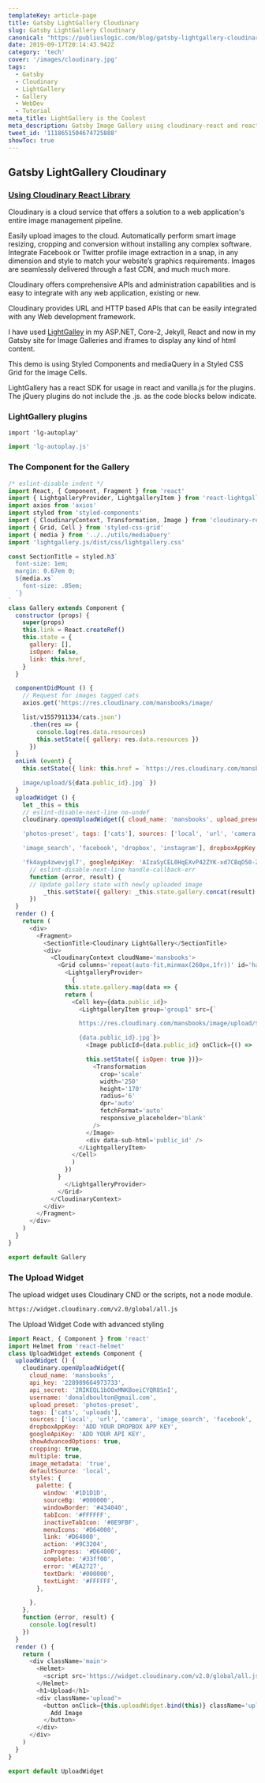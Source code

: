 ```yaml
---
templateKey: article-page
title: Gatsby LightGallery Cloudinary
slug: Gatsby LightGallery Cloudinary
canonical: "https://publiuslogic.com/blog/gatsby-lightgallery-cloudinary/"
date: 2019-09-17T20:14:43.942Z
category: 'tech'
cover: '/images/cloudinary.jpg'
tags:
  - Gatsby
  - Cloudinary
  - LightGallery 
  - Gallery
  - WebDev
  - Tutorial
meta_title: LightGallery is the Coolest
meta_description: Gatsby Image Gallery using cloudinary-react and react-lightgallery npm modules, styled with styled components and styled-css-grid.
tweet_id: '1118651504674725888'
showToc: true
---
```


## Gatsby LightGallery Cloudinary

### [Using Cloudinary React Library](https://www.npmjs.com/package/cloudinary-react/v/1.1.0)

Cloudinary is a cloud service that offers a solution to a web application's entire image management pipeline.

Easily upload images to the cloud. Automatically perform smart image resizing, cropping and conversion without installing any complex software. Integrate Facebook or Twitter profile image extraction in a snap, in any dimension and style to match your website’s graphics requirements. Images are seamlessly delivered through a fast CDN, and much much more.

Cloudinary offers comprehensive APIs and administration capabilities and is easy to integrate with any web application, existing or new.

Cloudinary provides URL and HTTP based APIs that can be easily integrated with any Web development framework.

I have used [LightGalley](http://sachinchoolur.github.io/lightGallery/) in my ASP.NET, Core-2, Jekyll, React and now in my Gatsby site for Image Galleries and iframes to display any kind of html content.

This demo is using Styled Components and mediaQuery in a Styled CSS Grid for the image Cells.

LightGallery has a react SDK for usage in react and vanilla.js for the plugins. The jQuery plugins do not include the .js. as the code blocks below indicate.

### LightGallery plugins

```js:title=jQuery
import 'lg-autoplay'
```

```jsx:title=vanilla.js
import 'lg-autoplay.js'
```

### The Component for the Gallery

```jsx:title=src/components/Cloudinary/index.js
/* eslint-disable indent */
import React, { Component, Fragment } from 'react'
import { LightgalleryProvider, LightgalleryItem } from 'react-lightgallery'
import axios from 'axios'
import styled from 'styled-components'
import { CloudinaryContext, Transformation, Image } from 'cloudinary-react'
import { Grid, Cell } from 'styled-css-grid'
import { media } from '../../utils/mediaQuery'
import 'lightgallery.js/dist/css/lightgallery.css'

const SectionTitle = styled.h3`
  font-size: 1em;
  margin: 0.67em 0;
  ${media.xs`
    font-size: .85em;
  `}
`
class Gallery extends Component {
  constructor (props) {
    super(props)
    this.link = React.createRef()
    this.state = {
      gallery: [],
      isOpen: false,
      link: this.href,
    }
  }

  componentDidMount () {
    // Request for images tagged cats
    axios.get('https://res.cloudinary.com/mansbooks/image/

    list/v1557911334/cats.json')
      .then(res => {
        console.log(res.data.resources)
        this.setState({ gallery: res.data.resources })
      })
  }
  onLink (event) {
    this.setState({ link: this.href = `https://res.cloudinary.com/mansbooks/

    image/upload/${data.public_id}.jpg` })
  }
  uploadWidget () {
    let _this = this
    // eslint-disable-next-line no-undef
    cloudinary.openUploadWidget({ cloud_name: 'mansbooks', upload_preset:

    'photos-preset', tags: ['cats'], sources: ['local', 'url', 'camera',

    'image_search', 'facebook', 'dropbox', 'instagram'], dropboxAppKey:

    'fk4ayp4zwevjgl7', googleApiKey: 'AIzaSyCEL0HqEXvP42ZYK-xd7CBqO50-ZzLKwFM' },
      // eslint-disable-next-line handle-callback-err
      function (error, result) {
      // Update gallery state with newly uploaded image
          _this.setState({ gallery: _this.state.gallery.concat(result) })
      })
  }
  render () { 
    return (
      <div>
        <Fragment>
          <SectionTitle>Cloudinary LightGallery</SectionTitle>
          <div>
            <CloudinaryContext cloudName='mansbooks'>
              <Grid columns='repeat(auto-fit,minmax(260px,1fr))' id='hash'>
                <LightgalleryProvider>
                  {
                this.state.gallery.map(data => {
                return (
                  <Cell key={data.public_id}>
                    <LightgalleryItem group='group1' src={`

                    https://res.cloudinary.com/mansbooks/image/upload/$

                    {data.public_id}.jpg`}>
                      <Image publicId={data.public_id} onClick={() =>

                      this.setState({ isOpen: true })}>
                        <Transformation
                          crop='scale'
                          width='250'
                          height='170'
                          radius='6'
                          dpr='auto'
                          fetchFormat='auto'
                          responsive_placeholder='blank'
                        />
                      </Image>
                      <div data-sub-html='public_id' />
                    </LightgalleryItem>
                  </Cell>
                  )
                })
              }
                </LightgalleryProvider>
              </Grid>
            </CloudinaryContext>
          </div>
        </Fragment>
      </div>
    )
  }
}

export default Gallery

```

### The Upload Widget

The upload widget uses Cloudinary CND or the scripts, not a node module.

```html
https://widget.cloudinary.com/v2.0/global/all.js
```

The Upload Widget Code with advanced styling

```jsx:title=src/components/Cloudinary/UploadWidget.js
import React, { Component } from 'react'
import Helmet from 'react-helmet'
class UploadWidget extends Component {
  uploadWidget () {
    cloudinary.openUploadWidget({
      cloud_name: 'mansbooks',
      api_key: '228989664973733',
      api_secret: '2RIKEQL1bOOxMNKBoeiCYQR8SnI',
      username: 'donaldboulton@gmail.com',
      upload_preset: 'photos-preset',
      tags: ['cats', 'uploads'],
      sources: ['local', 'url', 'camera', 'image_search', 'facebook', 'dropbox', 'instagram'],
      dropboxAppKey: 'ADD YOUR DROPBOX APP KEY',
      googleApiKey: 'ADD YOUR API KEY',
      showAdvancedOptions: true,
      cropping: true,
      multiple: true,
      image_metadata: 'true',
      defaultSource: 'local',
      styles: {
        palette: {
          window: '#1D1D1D',
          sourceBg: '#000000',
          windowBorder: '#434040',
          tabIcon: '#FFFFFF',
          inactiveTabIcon: '#8E9FBF',
          menuIcons: '#D64000',
          link: '#D64000',
          action: '#9C3204',
          inProgress: '#D64000',
          complete: '#33ff00',
          error: '#EA2727',
          textDark: '#000000',
          textLight: '#FFFFFF',
        },

      },
    },
    function (error, result) {
      console.log(result)
    })
  }
  render () {
    return (
      <div className='main'>
        <Helmet>
          <script src='https://widget.cloudinary.com/v2.0/global/all.js' type='text/javascript' />
        </Helmet>
        <h1>Upload</h1>
        <div className='upload'>
          <button onClick={this.uploadWidget.bind(this)} className='upload-button button is-primary'>
            Add Image
          </button>
        </div>
      </div>
    )
  }
}

export default UploadWidget

```
